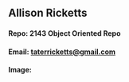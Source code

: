 ## Allison Ricketts
#### Repo: 2143 Object Oriented Repo
#### Email: taterricketts@gmail.com
#### Image:
![]()
